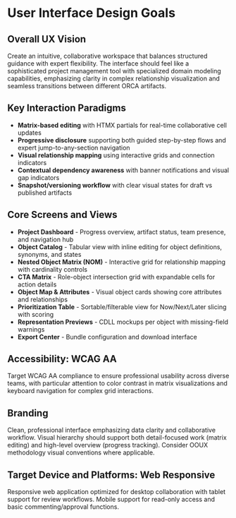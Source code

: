 # User Interface Design Goals

## Overall UX Vision
Create an intuitive, collaborative workspace that balances structured guidance with expert flexibility. The interface should feel like a sophisticated project management tool with specialized domain modeling capabilities, emphasizing clarity in complex relationship visualization and seamless transitions between different ORCA artifacts.

## Key Interaction Paradigms
- **Matrix-based editing** with HTMX partials for real-time collaborative cell updates
- **Progressive disclosure** supporting both guided step-by-step flows and expert jump-to-any-section navigation
- **Visual relationship mapping** using interactive grids and connection indicators
- **Contextual dependency awareness** with banner notifications and visual gap indicators
- **Snapshot/versioning workflow** with clear visual states for draft vs published artifacts

## Core Screens and Views
- **Project Dashboard** - Progress overview, artifact status, team presence, and navigation hub
- **Object Catalog** - Tabular view with inline editing for object definitions, synonyms, and states
- **Nested Object Matrix (NOM)** - Interactive grid for relationship mapping with cardinality controls
- **CTA Matrix** - Role-object intersection grid with expandable cells for action details
- **Object Map & Attributes** - Visual object cards showing core attributes and relationships
- **Prioritization Table** - Sortable/filterable view for Now/Next/Later slicing with scoring
- **Representation Previews** - CDLL mockups per object with missing-field warnings
- **Export Center** - Bundle configuration and download interface

## Accessibility: WCAG AA
Target WCAG AA compliance to ensure professional usability across diverse teams, with particular attention to color contrast in matrix visualizations and keyboard navigation for complex grid interactions.

## Branding
Clean, professional interface emphasizing data clarity and collaborative workflow. Visual hierarchy should support both detail-focused work (matrix editing) and high-level overview (progress tracking). Consider OOUX methodology visual conventions where applicable.

## Target Device and Platforms: Web Responsive
Responsive web application optimized for desktop collaboration with tablet support for review workflows. Mobile support for read-only access and basic commenting/approval functions.
